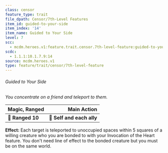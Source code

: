 ```yaml
---
class: censor
feature_type: trait
file_dpath: Censor/7th-Level Features
item_id: guided-to-your-side
item_index: '14'
item_name: Guided to Your Side
level: 7
scc:
  - mcdm.heroes.v1:feature.trait.censor.7th-level-feature:guided-to-your-side
scdc:
  - 1.1.1:10.1.7.9:14
source: mcdm.heroes.v1
type: feature/trait/censor/7th-level-feature
---
```


###### Guided to Your Side

*You concentrate on a friend and teleport to them.*

| **Magic, Ranged** |           **Main Action** |
| ----------------- | ------------------------: |
| **📏 Ranged 10**  | **🎯 Self and each ally** |

**Effect:** Each target is teleported to unoccupied spaces within 5 squares of a willing creature who you are bonded to with your Invocation of the Heart feature. You don't need line of effect to the bonded creature but you must be on the same world.
